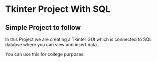 # Tkinter Project With SQL

## Simple Project to follow

In this Project we are creating a Tkinter GUI which is connected to SQL databse where you can view and insert data..

You can use this for college purposes:
